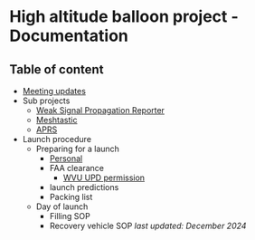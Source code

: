 # High altitude balloon project - Documentation

## Table of content

- [Meeting updates](./Meeting_updates)
- Sub projects
	- [Weak Signal Propagation Reporter](WSPR/Readme.md)
	- [Meshtastic]()
	- [APRS]()
- Launch procedure
    - Preparing for a launch
		- [Personal](Tutorials/Launch%20planning.md)
		- FAA clearance
			- [WVU UPD permission](other/ARC%20HAB%20-%20WVU-PD-6%20application.md)
		- launch predictions
		- Packing list
	- Day of launch
		- Filling SOP
		- Recovery vehicle SOP
*last updated: December 2024*